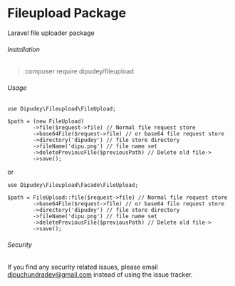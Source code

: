 # Fileupload Package

Laravel file uploader package

###### Installation

> composer require dipudey/fileupload


###### Usage

```
use Dipudey\Fileupload\FileUpload;

$path = (new FileUpload)
        ->file($request->file) // Normal file request store
        ->base64File($request->file) // or base64 file request store
        ->directory('dipudey') // file store directory
        ->fileName('dipu.png') // file name set
        ->deletePreviousFile($previousPath) // Delete old file->
        ->save();
```

or 

```
use Dipudey\Fileupload\Facade\FileUpload;

$path = FileUpload::file($request->file) // Normal file request store
        ->base64File($request->file) // or base64 file request store
        ->directory('dipudey') // file store directory
        ->fileName('dipu.png') // file name set
        ->deletePreviousFile($previousPath) // Delete old file->
        ->save();
```

###### Security
If you find any security related issues, please email dipuchundradey@gmail.com instead of using the issue tracker.
